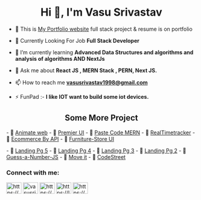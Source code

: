 <h1 align="center">Hi 👋, I'm Vasu Srivastav</h1>

- 🔭 This is [My Portfolio website](https://portfolio-test-hazel-ten.vercel.app/)
  full stack project & resume is on portfolio

- 💬 Currently Looking For Job **Full Stack Developer**

- 🌱 I’m currently learning **Advanced Data Structures and algorithms and analysis of algorithms AND NextJs**

- 💬 Ask me about **React JS , MERN Stack , PERN, Next JS.**

- 📫 How to reach me **vasusrivastav1998@gmail.com**

- ⚡ FunPad :- **I like IOT want to build some iot devices.**

<h2 align="center"> Some More Project</h2>

<span >- 🔭 [Animate web](https://vasusrivastav.github.io/Animate-web-1/)</span>
<span >- 🔭 [Premier UI](https://vasusrivastav.github.io/Premier-UI/)</span>
<span>- 🔭 [Paste Code MERN](https://pastecode-mu.vercel.app/)</span>
<span>- 🔭 [RealTimetracker](https://realtimetracker-42iy.onrender.com/)</span>
<span>- 🔭 [Ecommerce By API](https://e-commerce-api-flame.vercel.app/)</span>
<span>- 🔭 [Furniture-Store UI](https://vasusrivastav.github.io/Furniture-Store/)</span>

<span>- 🔭 [Landing Pg 5](https://vasusrivastav.github.io/Landing-Page-05/)</span>
<span>- 🔭 [Landing Pg 4](https://vasusrivastav.github.io/Landing-Page-04/)</span>
<span>- 🔭 [Landing Pg 3](https://vasusrivastav.github.io/Landing-Page-03/)</span>
<span>- 🔭 [Landing Pg 2](https://vasusrivastav.github.io/Landing-Page-02/)</span>
<span>- 🔭 [Guess-a-Number-JS](https://vasusrivastav.github.io/Guess-a-Number-JS/)</span>
<span>- 🔭 [Move it](https://vasusrivastav.github.io/Move-it-Project/)</span>
<span>- 🔭 [CodeStreet](https://vasusrivastav.github.io/CodeStreet/)</span>

<!-- - 🔭 [Landing Pg 1](https://vasusrivastav.github.io/Landing-Page-01/) -->

<h3 align="left">Connect with me:</h3>
<p align="left">
<!-- <a href="https://x.com" target="blank"><img align="center" src="https://raw.githubusercontent.com/rahuldkjain/github-profile-readme-generator/master/src/images/icons/Social/twitter.svg" alt="" height="30" width="40" /></a> -->
<a href="https://www.linkedin.com/in/vasusrivastav/" target="blank"><img align="center" src="https://raw.githubusercontent.com/rahuldkjain/github-profile-readme-generator/master/src/images/icons/Social/linked-in-alt.svg" alt="https://www.linkedin.com/in/vasusrivastav/" height="30" width="40" /></a>
<!-- <a href="https://fb.com" target="blank"><img align="center" src="https://raw.githubusercontent.com/rahuldkjain/github-profile-readme-generator/master/src/images/icons/Social/facebook.svg" alt="" height="30" width="40" /></a> -->
<a href="https://www.instagram.com/vasusrivastav_12/profilecard/?igsh=MXd2YjRiZzJqZHhveA==" target="blank"><img align="center" src="https://raw.githubusercontent.com/rahuldkjain/github-profile-readme-generator/master/src/images/icons/Social/instagram.svg" alt="vasusrivastav_12" height="30" width="40" /></a>
<a href="https://www.codechef.com/users/pinox" target="blank"><img align="center" src="https://cdn.jsdelivr.net/npm/simple-icons@3.1.0/icons/codechef.svg" alt="https://www.codechef.com/users/pinox" height="30" width="40" /></a>
<!-- <a href="https://codeforces.com/profile/pinox" target="blank"><img align="center" src="https://raw.githubusercontent.com/rahuldkjain/github-profile-readme-generator/master/src/images/icons/Social/codeforces.svg" alt="" height="30" width="40" /></a> -->
<a href="https://leetcode.com/u/pinox/" target="blank"><img align="center" src="https://raw.githubusercontent.com/rahuldkjain/github-profile-readme-generator/master/src/images/icons/Social/leet-code.svg" alt="https://leetcode.com/u/pinox/" height="30" width="40" /></a>
<a href="https://www.geeksforgeeks.org/user/vasusri/" target="blank"><img align="center" src="https://raw.githubusercontent.com/rahuldkjain/github-profile-readme-generator/master/src/images/icons/Social/geeks-for-geeks.svg" alt="https://www.geeksforgeeks.org/user/vasusri/" height="30" width="40" /></a>
</p>

<!-- <h3 align="left">Languages and Tools:</h3>
<p align="left"> <a href="https://developer.android.com" target="_blank" rel="noreferrer"> <img src="https://raw.githubusercontent.com/devicons/devicon/master/icons/android/android-original-wordmark.svg" alt="android" width="40" height="40"/> </a> <a href="https://www.djangoproject.com/" target="_blank" rel="noreferrer"> <img src="https://cdn.worldvectorlogo.com/logos/django.svg" alt="django" width="40" height="40"/> </a> <a href="https://nodejs.org" target="_blank" rel="noreferrer"> <img src="https://raw.githubusercontent.com/devicons/devicon/master/icons/nodejs/nodejs-original-wordmark.svg" alt="nodejs" width="40" height="40"/> </a> <a href="https://reactjs.org/" target="_blank" rel="noreferrer"> <img src="https://raw.githubusercontent.com/devicons/devicon/master/icons/react/react-original-wordmark.svg" alt="react" width="40" height="40"/> </a> </p> -->

<!-- <p><img align="left" src="https://github-readme-stats.vercel.app/api/top-langs?username=spexcher&show_icons=true&theme=dark&text_color=ffffff&bg_color=000000&hide_border=true&locale=en&layout=compact" alt="" /></p> -->

<!-- <p>&nbsp;<img align="center" src="https://github-readme-stats.vercel.app/api?username=spexcher&show_icons=true&theme=dark&locale=en" alt="spexcher" /></p> -->

<!-- <p><img align="center" src="https://github-readme-streak-stats.herokuapp.com/?user=spexcher&theme=dark" alt="spexcher" /></p> -->
